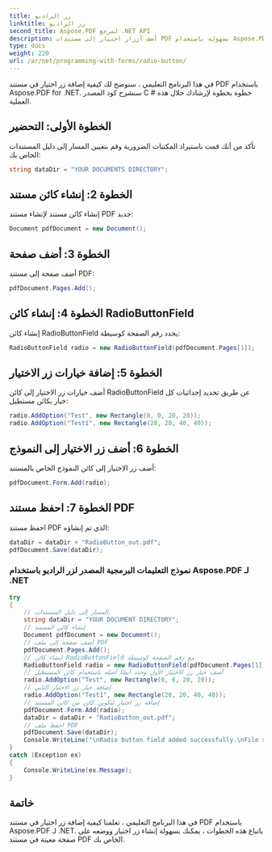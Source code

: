 ```yaml
---
title: زر الراديو
linktitle: زر الراديو
second_title: Aspose.PDF لمرجع .NET API
description: أضف أزرار اختيار إلى مستندات PDF بسهولة باستخدام Aspose.PDF for .NET.
type: docs
weight: 220
url: /ar/net/programming-with-forms/radio-button/
---
```


في هذا البرنامج التعليمي ، سنوضح لك كيفية إضافة زر اختيار في مستند PDF باستخدام Aspose.PDF for .NET. سنشرح كود المصدر C # خطوة بخطوة لإرشادك خلال هذه العملية.

## الخطوة الأولى: التحضير

تأكد من أنك قمت باستيراد المكتبات الضرورية وقم بتعيين المسار إلى دليل المستندات الخاص بك:

```csharp
string dataDir = "YOUR DOCUMENTS DIRECTORY";
```

## الخطوة 2: إنشاء كائن مستند

إنشاء كائن مستند لإنشاء مستند PDF جديد:

```csharp
Document pdfDocument = new Document();
```

## الخطوة 3: أضف صفحة

أضف صفحة إلى مستند PDF:

```csharp
pdfDocument.Pages.Add();
```

## الخطوة 4: إنشاء كائن RadioButtonField

إنشاء كائن RadioButtonField يحدد رقم الصفحة كوسيطة:

```csharp
RadioButtonField radio = new RadioButtonField(pdfDocument.Pages[1]);
```

## الخطوة 5: إضافة خيارات زر الاختيار

أضف خيارات زر الاختيار إلى كائن RadioButtonField عن طريق تحديد إحداثيات كل خيار بكائن مستطيل:

```csharp
radio.AddOption("Test", new Rectangle(0, 0, 20, 20));
radio.AddOption("Test1", new Rectangle(20, 20, 40, 40));
```

## الخطوة 6: أضف زر الاختيار إلى النموذج

أضف زر الاختيار إلى كائن النموذج الخاص بالمستند:

```csharp
pdfDocument.Form.Add(radio);
```

## الخطوة 7: احفظ مستند PDF

احفظ مستند PDF الذي تم إنشاؤه:

```csharp
dataDir = dataDir + "RadioButton_out.pdf";
pdfDocument.Save(dataDir);
```

### نموذج التعليمات البرمجية المصدر لزر الراديو باستخدام Aspose.PDF لـ .NET 
```csharp
try
{
	// المسار إلى دليل المستندات.
	string dataDir = "YOUR DOCUMENT DIRECTORY";
	// إنشاء كائن المستند
	Document pdfDocument = new Document();
	// أضف صفحة إلى ملف PDF
	pdfDocument.Pages.Add();
	// إنشاء كائن RadioButtonField مع رقم الصفحة كوسيطة
	RadioButtonField radio = new RadioButtonField(pdfDocument.Pages[1]);
	// أضف خيار زر الاختيار الأول وحدد أيضًا أصله باستخدام كائن المستطيل
	radio.AddOption("Test", new Rectangle(0, 0, 20, 20));
	// إضافة خيار زر الاختيار الثاني
	radio.AddOption("Test1", new Rectangle(20, 20, 40, 40));
	// إضافة زر اختيار لتكوين كائن من كائن المستند
	pdfDocument.Form.Add(radio);
	dataDir = dataDir + "RadioButton_out.pdf";
	// احفظ ملف PDF
	pdfDocument.Save(dataDir);
	Console.WriteLine("\nRadio button field added successfully.\nFile saved at " + dataDir);
}
catch (Exception ex)
{
	Console.WriteLine(ex.Message);
}
```

## خاتمة

في هذا البرنامج التعليمي ، تعلمنا كيفية إضافة زر اختيار في مستند PDF باستخدام Aspose.PDF لـ .NET. باتباع هذه الخطوات ، يمكنك بسهولة إنشاء زر اختيار ووضعه على صفحة معينة في مستند PDF الخاص بك.